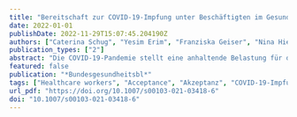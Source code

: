 ```yaml
---
title: "Bereitschaft zur COVID-19-Impfung unter Beschäftigten im Gesundheitswesen in Deutschland"
date: 2022-01-01
publishDate: 2022-11-29T15:07:45.204190Z
authors: ["Caterina Schug", "Yesim Erim", "Franziska Geiser", "Nina Hiebel", "Petra Beschoner", "Lucia Jerg-Bretzke", "Christian Albus", "Kerstin Weidner", "Susann Steudte-Schmiedgen", "Andrea Borho", "Marietta Lieb", "Eva Morawa"]
publication_types: ["2"]
abstract: "Die COVID-19-Pandemie stellt eine anhaltende Belastung für die Gesellschaft und das Gesundheitssystem dar. Die Bereitschaft des Gesundheitspersonals zur COVID-19-Impfung ist aufgrund seiner Schlüsselrolle in der Pandemiebewältigung besonders relevant."
featured: false
publication: "*Bundesgesundheitsbl*"
tags: ["Healthcare workers", "Acceptance", "Akzeptanz", "COVID-19-Impfung", "COVID-19-vaccination", "Gesundheitspersonal", "Mental burden", "Prädikatoren", "Predictors", "Psychische Belastung"]
url_pdf: "https://doi.org/10.1007/s00103-021-03418-6"
doi: "10.1007/s00103-021-03418-6"
---
```


